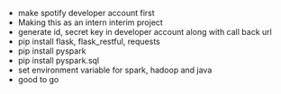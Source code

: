 - make spotify developer account first
- Making this as an intern interim project
- generate id, secret key in developer account along with call back url
- pip install flask, flask_restful, requests
- pip install pyspark
- pip install pyspark.sql
- set environment variable for spark, hadoop and java
- good to go
